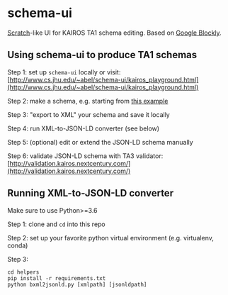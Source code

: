 # schema-ui

[Scratch](https://scratch.mit.edu/)-like UI for KAIROS TA1 schema editing. Based on [Google Blockly](https://github.com/google/blockly).

## Using schema-ui to produce TA1 schemas

Step 1: set up `schema-ui` locally or visit:
[http://www.cs.jhu.edu/~abel/schema-ui/kairos_playground.html](http://www.cs.jhu.edu/~abel/schema-ui/kairos_playground.html)

Step 2: make a schema, e.g. starting from [this example](https://drive.google.com/drive/folders/1BEUp6PMoepLQs-yQu3_bhEdEY1dRCYVa)

Step 3: "export to XML" your schema and save it locally

Step 4: run XML-to-JSON-LD converter (see below)

Step 5: (optional) edit or extend the JSON-LD schema manually

Step 6: validate JSON-LD schema with TA3 validator: [http://validation.kairos.nextcentury.com/](http://validation.kairos.nextcentury.com/)

## Running XML-to-JSON-LD converter

Make sure to use Python>=3.6

Step 1: clone and `cd` into this repo

Step 2: set up your favorite python virtual environment (e.g. virtualenv, conda)

Step 3:
```
cd helpers
pip install -r requirements.txt
python bxml2jsonld.py [xmlpath] [jsonldpath]
```